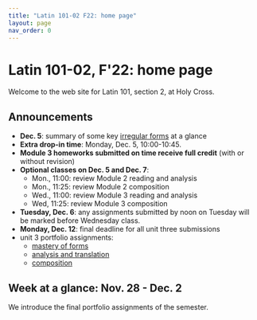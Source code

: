 ```yaml
---
title: "Latin 101-02 F22: home page"
layout: page
nav_order: 0
---
```



# Latin 101-02, F'22: home page

Welcome to the web site for Latin 101, section 2, at Holy Cross.

## Announcements

- **Dec. 5**: summary of some key [irregular forms](./resources/irregulars/) at a glance
- **Extra drop-in time**: Monday, Dec. 5, 10:00-10:45.
- **Module 3 homeworks submitted on time receive full credit** (with or without revision)
- **Optional classes on Dec. 5 and Dec. 7**:
    - Mon., 11:00: review Module 2 reading and analysis
    - Mon., 11:25: review Module 2 composition
    - Wed., 11:00: review Module 3 reading and analysis
    - Wed, 11:25: review Module 3 composition
- **Tuesday, Dec. 6**: any assignments submitted by noon on Tuesday will be marked before Wednesday class.
- **Monday, Dec. 12**:  final deadline for all unit three submissions
- unit 3 portfolio assignments: 
    - [mastery of forms](./assignments/unit3/mastery/)
    - [analysis and translation](./assignments/unit3/reading/)
    - [composition](./assignments/unit3/composition/)



## Week at a glance: Nov. 28 - Dec. 2

We introduce the final portfolio assignments of the semester.
